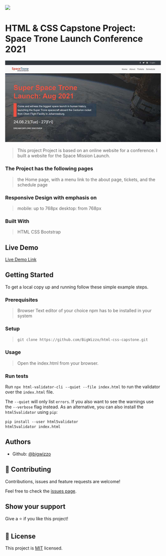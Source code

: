 ![](https://img.shields.io/badge/Microverse-blueviolet)

# HTML & CSS Capstone Project: Space Trone Launch Conference 2021

![screenshot](./screenshot.jpg)

> This project Project is based on an online website for a conference.
> I built a website for the Space Mission Launch.

### The Project has the following pages

> the Home page, with a menu link to the about page, tickets, and the schedule page

### Responsive Design with emphasis on

> mobile: up to 768px
> desktop: from 768px

### Built With

> HTML
> CSS
> Bootstrap

## Live Demo

[Live Demo Link](https://bigwizzo.github.io/html-css-capstone)

## Getting Started

To get a local copy up and running follow these simple example steps.

### Prerequisites

> Browser
> Text editor of your choice
> npm has to be installed in your system

### Setup

> `git clone https://github.com/BigWizzo/html-css-capstone.git`

### Usage

> Open the index.html from your browser.

### Run tests

Run `npx html-validator-cli --quiet --file index.html` to run the validator over the `index.html` file.

The `--quiet` will only list `errors`. If you also want to see the warnings use the `--verbose` flag instead.
As an alternative, you can also install the `html5validator` using `pip`:

```
pip install --user html5validator
html5validator index.html
```

## Authors

- Github: [@bigwizzo](https://github.com/bigwizzo)

## 🤝 Contributing

Contributions, issues and feature requests are welcome!

Feel free to check the [issues page](https://github.com/BigWizzo/html-css-capstone/issues/).

## Show your support

Give a ⭐️ if you like this project!

## 📝 License

This project is [MIT](https://opensource.org/licenses/MIT) licensed.
